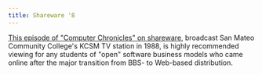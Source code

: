 ```yaml
---
title: Shareware '8
---
```


[This episode of "Computer Chronicles" on shareware](https://www.youtube.com/watch?v=1aDXV10-5lo), broadcast San Mateo Community College's KCSM TV station in 1988, is highly recommended viewing for any students of "open" software business models who came online after the major transition from BBS- to Web-based distribution.
